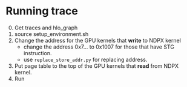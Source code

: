 # Running trace
0. Get traces and hlo_graph
1. source setup_environment.sh
2. Change the address for the GPU kernels that **write** to NDPX kernel
    * change the address 0x7... to 0x1007 for those that have STG instruction.
    * use `replace_store_addr.py` for replacing address.
3. Put page table to the top of the GPU kernels that **read** from NDPX kernel.
4. Run